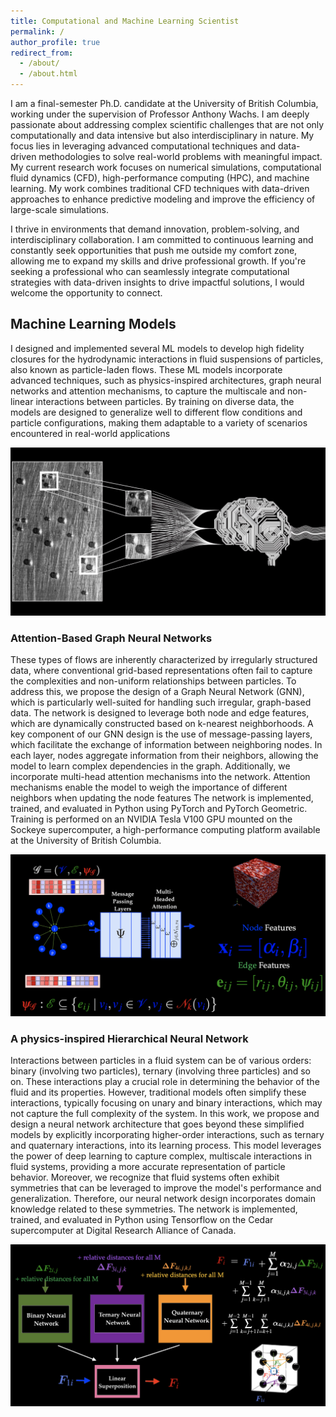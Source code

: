 ```yaml
---
title: Computational and Machine Learning Scientist
permalink: /
author_profile: true
redirect_from: 
  - /about/
  - /about.html
---
```



I am a final-semester Ph.D. candidate at the University of British Columbia, working under the supervision of Professor Anthony Wachs. I am deeply passionate about addressing complex scientific challenges that are not only computationally and data intensive but also interdisciplinary in nature. My focus lies in leveraging advanced computational techniques and data-driven methodologies to solve real-world problems with meaningful impact.  My current research work focuses on numerical simulations, computational fluid dynamics (CFD), high-performance computing (HPC), and machine learning. My work combines traditional CFD techniques with data-driven approaches to enhance predictive modeling and improve the efficiency of large-scale simulations. 


I thrive in environments that demand innovation, problem-solving, and interdisciplinary collaboration. I am committed to continuous learning and constantly seek opportunities that push me outside my comfort zone, allowing me to expand my skills and drive professional growth. If you're seeking a professional who can seamlessly integrate computational strategies with data-driven insights to drive impactful solutions, I would welcome the opportunity to connect.
  




## Machine Learning Models


I designed and implemented several ML models to develop high fidelity closures for the hydrodynamic interactions in fluid suspensions of particles, also known as particle-laden flows. These ML models incorporate advanced techniques, such as physics-inspired architectures, graph neural networks and attention mechanisms, to capture the multiscale and non-linear interactions between particles. By training on diverse data, the models are designed to generalize well to different flow conditions and particle configurations, making them adaptable to a variety of scenarios encountered in real-world applications

![My image](../images/model.png)

### Attention-Based Graph Neural Networks

These types of flows are inherently characterized by irregularly structured data, where conventional grid-based representations often fail to capture the complexities and non-uniform relationships between particles. To address this, we propose the design of a Graph Neural Network (GNN), which is particularly well-suited for handling such irregular, graph-based data. The network is designed to leverage both node and edge features, which are dynamically constructed based on k-nearest neighborhoods. A key component of our GNN design is the use of message-passing layers, which facilitate the exchange of information between neighboring nodes. In each layer, nodes aggregate information from their neighbors, allowing the model to learn complex dependencies in the graph. Additionally, we incorporate multi-head attention mechanisms into the network. Attention mechanisms enable the model to weigh the importance of different neighbors when updating the node features The network is implemented, trained, and evaluated in Python using PyTorch and PyTorch Geometric. Training is performed on an NVIDIA Tesla V100 GPU mounted on the Sockeye supercomputer, a high-performance computing platform available at the University of British Columbia.

![My image](../images/GNN_prof.png)

### A physics-inspired Hierarchical Neural Network

Interactions between particles in a fluid system can be of various orders: binary (involving two particles), ternary (involving three particles) and so on. These interactions play a crucial role in determining the behavior of the fluid and its properties. However, traditional models often simplify these interactions, typically focusing on unary and binary interactions, which may not capture the full complexity of the system. In this work, we propose and design a neural network architecture that goes beyond these simplified models by explicitly incorporating higher-order interactions, such as ternary and quaternary interactions, into its learning process. This model leverages the power of deep learning to capture complex, multiscale interactions in fluid systems, providing a more accurate representation of particle behavior. Moreover, we recognize that fluid systems often exhibit symmetries that can be leveraged to improve the model's performance and generalization. Therefore, our neural network design incorporates domain knowledge related to these symmetries.  The network is implemented, trained, and evaluated in Python using Tensorflow on the Cedar supercomputer at Digital Research Alliance of Canada.

![My image](../images/PINN_prof.png)


